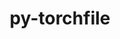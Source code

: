 ---
title: "py-torchfile"
layout: cache
categories: [package, develop]
meta: {"versions": ["0.1.0"], "compilers": ["apple-clang@=14.0.0", "apple-clang@=14.0.3", "gcc@=11.3.0", "gcc@=7.3.1"], "oss": ["amzn2", "ubuntu22.04", "ventura"], "platforms": ["darwin", "linux"], "targets": ["aarch64", "ivybridge", "x86_64_v3"], "stacks": ["ml-darwin-aarch64-mps", "ml-linux-x86_64-cpu", "ml-linux-x86_64-cuda", "root"], "num_specs": 35, "num_specs_by_stack": {"ml-darwin-aarch64-mps": 13, "root": 35, "ml-linux-x86_64-cuda": 12, "ml-linux-x86_64-cpu": 12}}
spec_details: [{"hash": "22jxigmbpwnyfki4u2gepfg5xvgi6nbn", "compiler": "apple-clang@=14.0.0", "versions": ["0.1.0"], "os": "ventura", "platform": "darwin", "target": "aarch64", "variants": ["build_system=python_pip"], "stacks": ["ml-darwin-aarch64-mps", "root"], "size": "-", "tarball": "https://binaries.spack.io/develop/build_cache/darwin-ventura-aarch64/apple-clang-14.0.0/py-torchfile-0.1.0/darwin-ventura-aarch64-apple-clang-14.0.0-py-torchfile-0.1.0-22jxigmbpwnyfki4u2gepfg5xvgi6nbn.spack"}, {"hash": "wbe54ha5mg2v5nexlxn5qi4jpyrnksiu", "compiler": "apple-clang@=14.0.0", "versions": ["0.1.0"], "os": "ventura", "platform": "darwin", "target": "aarch64", "variants": ["build_system=python_pip"], "stacks": ["ml-darwin-aarch64-mps", "root"], "size": "-", "tarball": "https://binaries.spack.io/develop/build_cache/darwin-ventura-aarch64/apple-clang-14.0.0/py-torchfile-0.1.0/darwin-ventura-aarch64-apple-clang-14.0.0-py-torchfile-0.1.0-wbe54ha5mg2v5nexlxn5qi4jpyrnksiu.spack"}, {"hash": "zbpqqvydiuxi3eojpfymxb2np4qhlxbn", "compiler": "apple-clang@=14.0.0", "versions": ["0.1.0"], "os": "ventura", "platform": "darwin", "target": "aarch64", "variants": ["build_system=python_pip"], "stacks": ["ml-darwin-aarch64-mps", "root"], "size": "-", "tarball": "https://binaries.spack.io/develop/build_cache/darwin-ventura-aarch64/apple-clang-14.0.0/py-torchfile-0.1.0/darwin-ventura-aarch64-apple-clang-14.0.0-py-torchfile-0.1.0-zbpqqvydiuxi3eojpfymxb2np4qhlxbn.spack"}, {"hash": "oqk5nr2kcpybtlktdazzjzyc5ksqyjzs", "compiler": "apple-clang@=14.0.0", "versions": ["0.1.0"], "os": "ventura", "platform": "darwin", "target": "aarch64", "variants": ["build_system=python_pip"], "stacks": ["ml-darwin-aarch64-mps", "root"], "size": "-", "tarball": "https://binaries.spack.io/develop/build_cache/darwin-ventura-aarch64/apple-clang-14.0.0/py-torchfile-0.1.0/darwin-ventura-aarch64-apple-clang-14.0.0-py-torchfile-0.1.0-oqk5nr2kcpybtlktdazzjzyc5ksqyjzs.spack"}, {"hash": "5dxmfeyhk56gzmog2ijzqvd7yj57hqqk", "compiler": "apple-clang@=14.0.0", "versions": ["0.1.0"], "os": "ventura", "platform": "darwin", "target": "aarch64", "variants": ["build_system=python_pip"], "stacks": ["ml-darwin-aarch64-mps", "root"], "size": "-", "tarball": "https://binaries.spack.io/develop/build_cache/darwin-ventura-aarch64/apple-clang-14.0.0/py-torchfile-0.1.0/darwin-ventura-aarch64-apple-clang-14.0.0-py-torchfile-0.1.0-5dxmfeyhk56gzmog2ijzqvd7yj57hqqk.spack"}, {"hash": "yf6kwywaeg5gmimt4vfrqiisw6fyupsu", "compiler": "apple-clang@=14.0.0", "versions": ["0.1.0"], "os": "ventura", "platform": "darwin", "target": "aarch64", "variants": ["build_system=python_pip"], "stacks": ["ml-darwin-aarch64-mps", "root"], "size": "-", "tarball": "https://binaries.spack.io/develop/build_cache/darwin-ventura-aarch64/apple-clang-14.0.0/py-torchfile-0.1.0/darwin-ventura-aarch64-apple-clang-14.0.0-py-torchfile-0.1.0-yf6kwywaeg5gmimt4vfrqiisw6fyupsu.spack"}, {"hash": "qdqamqqqzdsgzr2jygtysvxdm7n3jkks", "compiler": "apple-clang@=14.0.3", "versions": ["0.1.0"], "os": "ventura", "platform": "darwin", "target": "aarch64", "variants": ["build_system=python_pip"], "stacks": ["ml-darwin-aarch64-mps", "root"], "size": "-", "tarball": "https://binaries.spack.io/develop/build_cache/darwin-ventura-aarch64/apple-clang-14.0.3/py-torchfile-0.1.0/darwin-ventura-aarch64-apple-clang-14.0.3-py-torchfile-0.1.0-qdqamqqqzdsgzr2jygtysvxdm7n3jkks.spack"}, {"hash": "qlkks4cp3u62fhkifn6mhi56s7uetp56", "compiler": "apple-clang@=14.0.3", "versions": ["0.1.0"], "os": "ventura", "platform": "darwin", "target": "aarch64", "variants": ["build_system=python_pip"], "stacks": ["ml-darwin-aarch64-mps", "root"], "size": "-", "tarball": "https://binaries.spack.io/develop/build_cache/darwin-ventura-aarch64/apple-clang-14.0.3/py-torchfile-0.1.0/darwin-ventura-aarch64-apple-clang-14.0.3-py-torchfile-0.1.0-qlkks4cp3u62fhkifn6mhi56s7uetp56.spack"}, {"hash": "hyq5sfa5r2excavhh55vmogr64il7ctn", "compiler": "apple-clang@=14.0.3", "versions": ["0.1.0"], "os": "ventura", "platform": "darwin", "target": "aarch64", "variants": ["build_system=python_pip"], "stacks": ["ml-darwin-aarch64-mps", "root"], "size": "-", "tarball": "https://binaries.spack.io/develop/build_cache/darwin-ventura-aarch64/apple-clang-14.0.3/py-torchfile-0.1.0/darwin-ventura-aarch64-apple-clang-14.0.3-py-torchfile-0.1.0-hyq5sfa5r2excavhh55vmogr64il7ctn.spack"}, {"hash": "pkusvfp25sfplflt2y6dwxcjgymtqm6w", "compiler": "apple-clang@=14.0.3", "versions": ["0.1.0"], "os": "ventura", "platform": "darwin", "target": "aarch64", "variants": ["build_system=python_pip"], "stacks": ["ml-darwin-aarch64-mps", "root"], "size": "-", "tarball": "https://binaries.spack.io/develop/build_cache/darwin-ventura-aarch64/apple-clang-14.0.3/py-torchfile-0.1.0/darwin-ventura-aarch64-apple-clang-14.0.3-py-torchfile-0.1.0-pkusvfp25sfplflt2y6dwxcjgymtqm6w.spack"}, {"hash": "trgquxqlqxijx3dnhqcg35fyig2lzt2z", "compiler": "apple-clang@=14.0.3", "versions": ["0.1.0"], "os": "ventura", "platform": "darwin", "target": "aarch64", "variants": ["build_system=python_pip"], "stacks": ["ml-darwin-aarch64-mps", "root"], "size": "-", "tarball": "https://binaries.spack.io/develop/build_cache/darwin-ventura-aarch64/apple-clang-14.0.3/py-torchfile-0.1.0/darwin-ventura-aarch64-apple-clang-14.0.3-py-torchfile-0.1.0-trgquxqlqxijx3dnhqcg35fyig2lzt2z.spack"}, {"hash": "fcj46igh56si2o4jxnbbhsrqrjtf6eee", "compiler": "apple-clang@=14.0.3", "versions": ["0.1.0"], "os": "ventura", "platform": "darwin", "target": "aarch64", "variants": ["build_system=python_pip"], "stacks": ["ml-darwin-aarch64-mps", "root"], "size": "-", "tarball": "https://binaries.spack.io/develop/build_cache/darwin-ventura-aarch64/apple-clang-14.0.3/py-torchfile-0.1.0/darwin-ventura-aarch64-apple-clang-14.0.3-py-torchfile-0.1.0-fcj46igh56si2o4jxnbbhsrqrjtf6eee.spack"}, {"hash": "5uic52h2b6e7b7tfktnfwu4znqnfispx", "compiler": "apple-clang@=14.0.3", "versions": ["0.1.0"], "os": "ventura", "platform": "darwin", "target": "aarch64", "variants": ["build_system=python_pip"], "stacks": ["ml-darwin-aarch64-mps", "root"], "size": "-", "tarball": "https://binaries.spack.io/develop/build_cache/darwin-ventura-aarch64/apple-clang-14.0.3/py-torchfile-0.1.0/darwin-ventura-aarch64-apple-clang-14.0.3-py-torchfile-0.1.0-5uic52h2b6e7b7tfktnfwu4znqnfispx.spack"}, {"hash": "vcycgvtxos33c7h5utq26hcphemnesfs", "compiler": "gcc@=7.3.1", "versions": ["0.1.0"], "os": "amzn2", "platform": "linux", "target": "ivybridge", "variants": ["build_system=python_pip"], "stacks": ["root"], "size": "-", "tarball": "https://binaries.spack.io/develop/build_cache/linux-amzn2-ivybridge/gcc-7.3.1/py-torchfile-0.1.0/linux-amzn2-ivybridge-gcc-7.3.1-py-torchfile-0.1.0-vcycgvtxos33c7h5utq26hcphemnesfs.spack"}, {"hash": "wf6srgk5ilt6wzafrz33s23sbttbssif", "compiler": "gcc@=7.3.1", "versions": ["0.1.0"], "os": "amzn2", "platform": "linux", "target": "ivybridge", "variants": ["build_system=python_pip"], "stacks": ["root"], "size": "-", "tarball": "https://binaries.spack.io/develop/build_cache/linux-amzn2-ivybridge/gcc-7.3.1/py-torchfile-0.1.0/linux-amzn2-ivybridge-gcc-7.3.1-py-torchfile-0.1.0-wf6srgk5ilt6wzafrz33s23sbttbssif.spack"}, {"hash": "2nlo5q25nbm5huqfevlybz47vmmchuwa", "compiler": "gcc@=7.3.1", "versions": ["0.1.0"], "os": "amzn2", "platform": "linux", "target": "ivybridge", "variants": ["build_system=python_pip"], "stacks": ["root"], "size": "-", "tarball": "https://binaries.spack.io/develop/build_cache/linux-amzn2-ivybridge/gcc-7.3.1/py-torchfile-0.1.0/linux-amzn2-ivybridge-gcc-7.3.1-py-torchfile-0.1.0-2nlo5q25nbm5huqfevlybz47vmmchuwa.spack"}, {"hash": "5obowhzib6jaold4f25kvgvfmyxze335", "compiler": "gcc@=7.3.1", "versions": ["0.1.0"], "os": "amzn2", "platform": "linux", "target": "x86_64_v3", "variants": ["build_system=python_pip"], "stacks": ["root"], "size": "-", "tarball": "https://binaries.spack.io/develop/build_cache/linux-amzn2-x86_64_v3/gcc-7.3.1/py-torchfile-0.1.0/linux-amzn2-x86_64_v3-gcc-7.3.1-py-torchfile-0.1.0-5obowhzib6jaold4f25kvgvfmyxze335.spack"}, {"hash": "gfvjgpylrz5k3biz5437j47zpxrh7o3v", "compiler": "gcc@=7.3.1", "versions": ["0.1.0"], "os": "amzn2", "platform": "linux", "target": "x86_64_v3", "variants": [], "stacks": ["root"], "size": "-", "tarball": "https://binaries.spack.io/develop/build_cache/linux-amzn2-x86_64_v3/gcc-7.3.1/py-torchfile-0.1.0/linux-amzn2-x86_64_v3-gcc-7.3.1-py-torchfile-0.1.0-gfvjgpylrz5k3biz5437j47zpxrh7o3v.spack"}, {"hash": "jzdtzlmfd3vmuujaoewtawf6fjch74jo", "compiler": "gcc@=7.3.1", "versions": ["0.1.0"], "os": "amzn2", "platform": "linux", "target": "x86_64_v3", "variants": ["build_system=python_pip"], "stacks": ["root"], "size": "-", "tarball": "https://binaries.spack.io/develop/build_cache/linux-amzn2-x86_64_v3/gcc-7.3.1/py-torchfile-0.1.0/linux-amzn2-x86_64_v3-gcc-7.3.1-py-torchfile-0.1.0-jzdtzlmfd3vmuujaoewtawf6fjch74jo.spack"}, {"hash": "hififpn4ze4fcwtsms6ed5fxnx4uw2ch", "compiler": "gcc@=7.3.1", "versions": ["0.1.0"], "os": "amzn2", "platform": "linux", "target": "x86_64_v3", "variants": ["build_system=python_pip"], "stacks": ["root"], "size": "-", "tarball": "https://binaries.spack.io/develop/build_cache/linux-amzn2-x86_64_v3/gcc-7.3.1/py-torchfile-0.1.0/linux-amzn2-x86_64_v3-gcc-7.3.1-py-torchfile-0.1.0-hififpn4ze4fcwtsms6ed5fxnx4uw2ch.spack"}, {"hash": "oxzj2bdrfigdi6lczo3on6gwdsfjqpl3", "compiler": "gcc@=7.3.1", "versions": ["0.1.0"], "os": "amzn2", "platform": "linux", "target": "x86_64_v3", "variants": [], "stacks": ["root"], "size": "-", "tarball": "https://binaries.spack.io/develop/build_cache/linux-amzn2-x86_64_v3/gcc-7.3.1/py-torchfile-0.1.0/linux-amzn2-x86_64_v3-gcc-7.3.1-py-torchfile-0.1.0-oxzj2bdrfigdi6lczo3on6gwdsfjqpl3.spack"}, {"hash": "sdx2ny6p5fwxtsbtmjgkaali526lcgkk", "compiler": "gcc@=7.3.1", "versions": ["0.1.0"], "os": "amzn2", "platform": "linux", "target": "x86_64_v3", "variants": ["build_system=python_pip"], "stacks": ["root"], "size": "-", "tarball": "https://binaries.spack.io/develop/build_cache/linux-amzn2-x86_64_v3/gcc-7.3.1/py-torchfile-0.1.0/linux-amzn2-x86_64_v3-gcc-7.3.1-py-torchfile-0.1.0-sdx2ny6p5fwxtsbtmjgkaali526lcgkk.spack"}, {"hash": "chg7twwzsvo63tktjufwi66vmhmq2abi", "compiler": "gcc@=7.3.1", "versions": ["0.1.0"], "os": "amzn2", "platform": "linux", "target": "x86_64_v3", "variants": ["build_system=python_pip"], "stacks": ["root"], "size": "-", "tarball": "https://binaries.spack.io/develop/build_cache/linux-amzn2-x86_64_v3/gcc-7.3.1/py-torchfile-0.1.0/linux-amzn2-x86_64_v3-gcc-7.3.1-py-torchfile-0.1.0-chg7twwzsvo63tktjufwi66vmhmq2abi.spack"}, {"hash": "dmfuozfkctvksmw672lcqqlumxefj2di", "compiler": "gcc@=11.3.0", "versions": ["0.1.0"], "os": "ubuntu22.04", "platform": "linux", "target": "x86_64_v3", "variants": ["build_system=python_pip"], "stacks": ["ml-linux-x86_64-cuda", "ml-linux-x86_64-cpu", "root"], "size": "-", "tarball": "https://binaries.spack.io/develop/build_cache/linux-ubuntu22.04-x86_64_v3/gcc-11.3.0/py-torchfile-0.1.0/linux-ubuntu22.04-x86_64_v3-gcc-11.3.0-py-torchfile-0.1.0-dmfuozfkctvksmw672lcqqlumxefj2di.spack"}, {"hash": "bgyahora3eo5nsjkridnmxfnq3gf42c7", "compiler": "gcc@=11.3.0", "versions": ["0.1.0"], "os": "ubuntu22.04", "platform": "linux", "target": "x86_64_v3", "variants": ["build_system=python_pip"], "stacks": ["ml-linux-x86_64-cuda", "ml-linux-x86_64-cpu", "root"], "size": "-", "tarball": "https://binaries.spack.io/develop/build_cache/linux-ubuntu22.04-x86_64_v3/gcc-11.3.0/py-torchfile-0.1.0/linux-ubuntu22.04-x86_64_v3-gcc-11.3.0-py-torchfile-0.1.0-bgyahora3eo5nsjkridnmxfnq3gf42c7.spack"}, {"hash": "tkqkugsipsk3pyylnpfbdsyr25hfuta7", "compiler": "gcc@=11.3.0", "versions": ["0.1.0"], "os": "ubuntu22.04", "platform": "linux", "target": "x86_64_v3", "variants": ["build_system=python_pip"], "stacks": ["ml-linux-x86_64-cuda", "ml-linux-x86_64-cpu", "root"], "size": "-", "tarball": "https://binaries.spack.io/develop/build_cache/linux-ubuntu22.04-x86_64_v3/gcc-11.3.0/py-torchfile-0.1.0/linux-ubuntu22.04-x86_64_v3-gcc-11.3.0-py-torchfile-0.1.0-tkqkugsipsk3pyylnpfbdsyr25hfuta7.spack"}, {"hash": "b3kqyu5klangrzjyfe6pnuyoqanjfwm3", "compiler": "gcc@=11.3.0", "versions": ["0.1.0"], "os": "ubuntu22.04", "platform": "linux", "target": "x86_64_v3", "variants": ["build_system=python_pip"], "stacks": ["ml-linux-x86_64-cuda", "ml-linux-x86_64-cpu", "root"], "size": "-", "tarball": "https://binaries.spack.io/develop/build_cache/linux-ubuntu22.04-x86_64_v3/gcc-11.3.0/py-torchfile-0.1.0/linux-ubuntu22.04-x86_64_v3-gcc-11.3.0-py-torchfile-0.1.0-b3kqyu5klangrzjyfe6pnuyoqanjfwm3.spack"}, {"hash": "xkka4jzvmglvvoe6i5un5yrti2bisegk", "compiler": "gcc@=11.3.0", "versions": ["0.1.0"], "os": "ubuntu22.04", "platform": "linux", "target": "x86_64_v3", "variants": ["build_system=python_pip"], "stacks": ["ml-linux-x86_64-cuda", "ml-linux-x86_64-cpu", "root"], "size": "-", "tarball": "https://binaries.spack.io/develop/build_cache/linux-ubuntu22.04-x86_64_v3/gcc-11.3.0/py-torchfile-0.1.0/linux-ubuntu22.04-x86_64_v3-gcc-11.3.0-py-torchfile-0.1.0-xkka4jzvmglvvoe6i5un5yrti2bisegk.spack"}, {"hash": "xo6elzmoysqk3iiw44hrblgd2x2el5g2", "compiler": "gcc@=11.3.0", "versions": ["0.1.0"], "os": "ubuntu22.04", "platform": "linux", "target": "x86_64_v3", "variants": ["build_system=python_pip"], "stacks": ["ml-linux-x86_64-cuda", "ml-linux-x86_64-cpu", "root"], "size": "-", "tarball": "https://binaries.spack.io/develop/build_cache/linux-ubuntu22.04-x86_64_v3/gcc-11.3.0/py-torchfile-0.1.0/linux-ubuntu22.04-x86_64_v3-gcc-11.3.0-py-torchfile-0.1.0-xo6elzmoysqk3iiw44hrblgd2x2el5g2.spack"}, {"hash": "ciwobkhv6qojubi5ncn2ezrjftosz66g", "compiler": "gcc@=11.3.0", "versions": ["0.1.0"], "os": "ubuntu22.04", "platform": "linux", "target": "x86_64_v3", "variants": ["build_system=python_pip"], "stacks": ["ml-linux-x86_64-cuda", "ml-linux-x86_64-cpu", "root"], "size": "-", "tarball": "https://binaries.spack.io/develop/build_cache/linux-ubuntu22.04-x86_64_v3/gcc-11.3.0/py-torchfile-0.1.0/linux-ubuntu22.04-x86_64_v3-gcc-11.3.0-py-torchfile-0.1.0-ciwobkhv6qojubi5ncn2ezrjftosz66g.spack"}, {"hash": "h4hcphvks7b7wkhmeoiytjuwoeattpm3", "compiler": "gcc@=11.3.0", "versions": ["0.1.0"], "os": "ubuntu22.04", "platform": "linux", "target": "x86_64_v3", "variants": ["build_system=python_pip"], "stacks": ["ml-linux-x86_64-cuda", "ml-linux-x86_64-cpu", "root"], "size": "-", "tarball": "https://binaries.spack.io/develop/build_cache/linux-ubuntu22.04-x86_64_v3/gcc-11.3.0/py-torchfile-0.1.0/linux-ubuntu22.04-x86_64_v3-gcc-11.3.0-py-torchfile-0.1.0-h4hcphvks7b7wkhmeoiytjuwoeattpm3.spack"}, {"hash": "jwxbf4sytagbjhrqmfsaz7lygnlvtdn2", "compiler": "gcc@=11.3.0", "versions": ["0.1.0"], "os": "ubuntu22.04", "platform": "linux", "target": "x86_64_v3", "variants": ["build_system=python_pip"], "stacks": ["ml-linux-x86_64-cuda", "ml-linux-x86_64-cpu", "root"], "size": "-", "tarball": "https://binaries.spack.io/develop/build_cache/linux-ubuntu22.04-x86_64_v3/gcc-11.3.0/py-torchfile-0.1.0/linux-ubuntu22.04-x86_64_v3-gcc-11.3.0-py-torchfile-0.1.0-jwxbf4sytagbjhrqmfsaz7lygnlvtdn2.spack"}, {"hash": "kapssv33ixn46ogwjn6uy5tbcni3yde2", "compiler": "gcc@=11.3.0", "versions": ["0.1.0"], "os": "ubuntu22.04", "platform": "linux", "target": "x86_64_v3", "variants": ["build_system=python_pip"], "stacks": ["ml-linux-x86_64-cuda", "ml-linux-x86_64-cpu", "root"], "size": "-", "tarball": "https://binaries.spack.io/develop/build_cache/linux-ubuntu22.04-x86_64_v3/gcc-11.3.0/py-torchfile-0.1.0/linux-ubuntu22.04-x86_64_v3-gcc-11.3.0-py-torchfile-0.1.0-kapssv33ixn46ogwjn6uy5tbcni3yde2.spack"}, {"hash": "3aeop7qc6s42472w67oybaqzstt7xofx", "compiler": "gcc@=11.3.0", "versions": ["0.1.0"], "os": "ubuntu22.04", "platform": "linux", "target": "x86_64_v3", "variants": ["build_system=python_pip"], "stacks": ["ml-linux-x86_64-cuda", "ml-linux-x86_64-cpu", "root"], "size": "-", "tarball": "https://binaries.spack.io/develop/build_cache/linux-ubuntu22.04-x86_64_v3/gcc-11.3.0/py-torchfile-0.1.0/linux-ubuntu22.04-x86_64_v3-gcc-11.3.0-py-torchfile-0.1.0-3aeop7qc6s42472w67oybaqzstt7xofx.spack"}, {"hash": "ols5gtwigypcdrvhcw77nd5lxmlnkzwd", "compiler": "gcc@=11.3.0", "versions": ["0.1.0"], "os": "ubuntu22.04", "platform": "linux", "target": "x86_64_v3", "variants": ["build_system=python_pip"], "stacks": ["ml-linux-x86_64-cuda", "ml-linux-x86_64-cpu", "root"], "size": "-", "tarball": "https://binaries.spack.io/develop/build_cache/linux-ubuntu22.04-x86_64_v3/gcc-11.3.0/py-torchfile-0.1.0/linux-ubuntu22.04-x86_64_v3-gcc-11.3.0-py-torchfile-0.1.0-ols5gtwigypcdrvhcw77nd5lxmlnkzwd.spack"}]
---